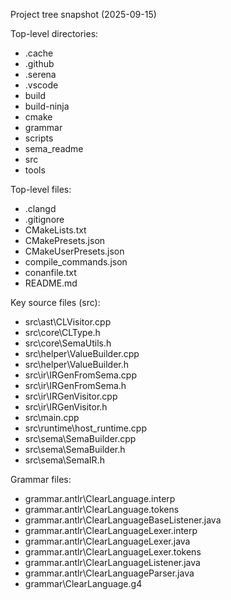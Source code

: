 Project tree snapshot (2025-09-15)

Top-level directories:
- .cache
- .github
- .serena
- .vscode
- build
- build-ninja
- cmake
- grammar
- scripts
- sema_readme
- src
- tools

Top-level files:
- .clangd
- .gitignore
- CMakeLists.txt
- CMakePresets.json
- CMakeUserPresets.json
- compile_commands.json
- conanfile.txt
- README.md

Key source files (src):
- src\ast\CLVisitor.cpp
- src\core\CLType.h
- src\core\SemaUtils.h
- src\helper\ValueBuilder.cpp
- src\helper\ValueBuilder.h
- src\ir\IRGenFromSema.cpp
- src\ir\IRGenFromSema.h
- src\ir\IRGenVisitor.cpp
- src\ir\IRGenVisitor.h
- src\main.cpp
- src\runtime\host_runtime.cpp
- src\sema\SemaBuilder.cpp
- src\sema\SemaBuilder.h
- src\sema\SemaIR.h

Grammar files:
- grammar\.antlr\ClearLanguage.interp
- grammar\.antlr\ClearLanguage.tokens
- grammar\.antlr\ClearLanguageBaseListener.java
- grammar\.antlr\ClearLanguageLexer.interp
- grammar\.antlr\ClearLanguageLexer.java
- grammar\.antlr\ClearLanguageLexer.tokens
- grammar\.antlr\ClearLanguageListener.java
- grammar\.antlr\ClearLanguageParser.java
- grammar\ClearLanguage.g4
